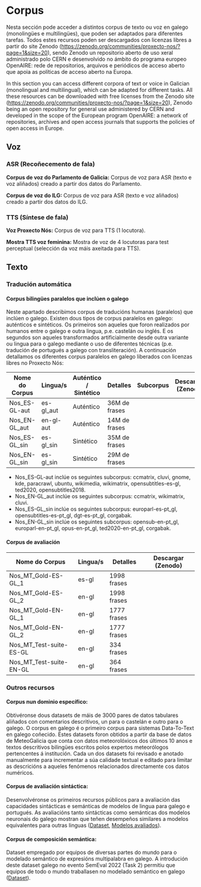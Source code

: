 # Corpus 
Nesta sección pode acceder a distintos corpus de texto ou voz en galego (monolingües e multilingües), que poden ser adaptados para diferentes tarefas. Todos estes recursos poden ser descargados con licenzas libres a partir do site Zenodo (https://zenodo.org/communities/proxecto-nos/?page=1&size=20), sendo Zenodo un repositorio aberto de uso xeral administrado polo CERN e desenvolvido no ámbito do programa europeo OpenAIRE: rede de repositorios, arquivos e periódicos de acceso aberto que apoia as políticas de acceso aberto na Europa.

In this section you can access different corpora of text or voice in Galician (monolingual and multilingual), which can be adapted for different tasks. All these resources can be downloaded with free licenses from the Zenodo site (https://zenodo.org/communities/proxecto-nos/?page=1&size=20), Zenodo being an open repository for general use administered by CERN and developed in the scope of the European program OpenAIRE: a network of repositories, archives and open access journals that supports the policies of open access in Europe.

## Voz

### ASR (Recoñecemento de fala)

**Corpus de voz do Parlamento de Galicia:** Corpus de voz para ASR (texto e voz aliñados) creado a partir dos datos do Parlamento. 

**Corpus de voz do ILG:** Corpus de voz para ASR (texto e voz aliñados) creado a partir dos datos do ILG. 

### TTS (Síntese de fala)

**Voz Proxecto Nós:** Corpus de voz para TTS (1 locutora).

**Mostra TTS voz feminina:** Mostra de voz de 4 locutoras para test perceptual (selección da voz máis axeitada para TTS).

## Texto

### Tradución automática

#### Corpus bilingües paralelos que inclúen o galego

Neste apartado describimos corpus de traducións humanas (paralelos) que inclúen o galego. Existen dous tipos de corpus paralelos en galego: auténticos e sintéticos. Os primeiros son aqueles que foron realizados por humanos entre o galego e outra lingua, p.e. castelán ou inglés. E os segundos son aqueles transformados artificialmente desde outra variante ou lingua para o galego mediante o uso de diferentes técnicas (p.e. tradución de portugués a galego con transliteración). A continuación detallamos os diferentes corpus paralelos en galego liberados con licenzas libres no Proxecto Nós:

| Nome do Corpus  | Lingua/s       | Auténtico / Sintético | Detalles      | Subcorpus          |Descargar (Zenodo) |
| --------------  | -------------- | --------------------- | --------------|------------------- |-------------------|
| Nos_ES-GL-aut   | es-gl_aut      | Auténtico             | 36M de frases |                    |                   |
| Nos_EN-GL_aut   | en-gl-aut      | Auténtico             | 14M de frases |                    |                   |
| Nos_ES-GL_sin   | es-gl_sin      | Sintético             | 35M de frases |                    |                   |
| Nos_EN-GL_sin   | es-gl_sin      | Sintético             | 29M de frases |                    |                   |


+ Nos_ES-GL-aut inclúe os seguintes subcorpus: ccmatrix, cluvi, gnome, kde, paracrawl, ubuntu, wikimedia, wikimatrix, opensubtitles-es-gl, ted2020, opensubtitles2018. 
+ Nos_EN-GL_aut inclúe os seguintes subcorpus: ccmatrix, wikimatrix, cluvi.
+ Nos_ES-GL_sin inclúe os seguintes subcorpus: europarl-es-pt_gl, opensubtitles-es-pt_gl, dgt-es-pt_gl, corgabak.
+ Nos_EN-GL_sin inclúe os seguintes subcorpus: opensub-en-pt_gl, europarl-en-pt_gl, opus-en-pt_gl, ted2020-en-pt_gl, corgabak.


#### Corpus de avaliación

| Nome do Corpus      | Lingua/s             | Detalles      | Descargar (Zenodo) |
| ------------------------- | -------------- | ------------- | -------------------|
| Nos_MT_Gold-ES-GL_1       | es-gl          | 1998 frases   |                    |
| Nos_MT_Gold-ES-GL_2       | en-gl          | 1998 frases   |                    |
| Nos_MT_Gold-EN-GL_1       | en-gl          | 1777 frases   |                    |
| Nos_MT_Gold-EN-GL_2       | en-gl          | 1777 frases   |                    |
| Nos_MT_Test-suite-ES-GL   | en-gl          | 334  frases   |                    |
| Nos_MT_Test-suite-EN-GL   | en-gl          | 364 frases    |                    |

### Outros recursos

#### Corpus nun dominio específico:
Obtivéronse dous datasets de máis de 3000 pares de datos tabulares aliñados con comentarios descritivos, un para o castelán e outro para o galego. O corpus en galego é o primeiro corpus para sistemas Data-To-Text en galego coñecido. Estes datasets foron obtidos a partir da base de datos de MeteoGalicia que conta con datos meteorolóxicos dos últimos 10 anos e textos descritivos bilingües escritos polos expertos meteorólogos pertencentes á institución. Cada un dos datasets foi revisado e anotado manualmente para incrementar a súa calidade textual e editado para limitar as descricións a aqueles fenómenos relacionados directamente cos datos numéricos. 

#### Corpus de avaliación sintáctica:
Desenvolvéronse os primeiros recursos públicos para a avaliación das capacidades sintácticas e semánticas de modelos de lingua para galego e portugués. As avaliacións tanto sintácticas como semánticas dos modelos neuronais do galego mostran que teñen desempeños similares a modelos equivalentes para outras linguas ([Dataset](https://github.com/marcospln/PROPOR2022-gl-pt), [Modelos avaliados](https://github.com/marcospln/galician_bert_checkpoints)).

#### Corpus de composición semántica:
Dataset empregado por equipos de diversas partes do mundo para o modelado semántico de expresións multipalabra en galego. A introdución deste dataset galego no evento SemEval 2022 (Task 2) permitiu que equipos de todo o mundo traballasen no modelado semántico en galego ([Dataset](https://github.com/H-TayyarMadabushi/SemEval_2022_Task2-idiomaticity)).

